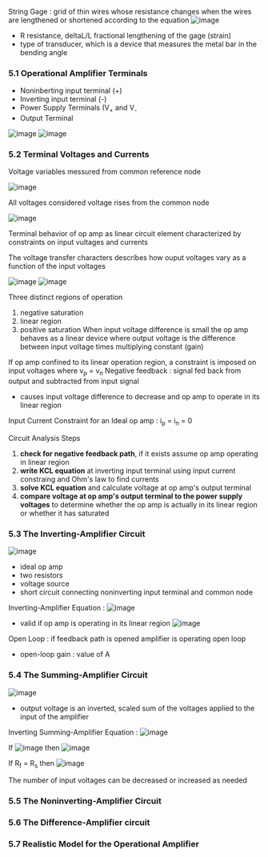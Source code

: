 String Gage : grid of thin wires whose resistance changes when the wires are lengthened or shortened according to the equation  ![image](https://github.com/user-attachments/assets/263fd5f4-c729-462e-b95d-de8a203b8eea)
- R resistance, deltaL/L fractional lengthening of the gage (strain)
- type of transducer, which is a device that measures the metal bar in the bending angle

### 5.1 Operational Amplifier Terminals 
- Noninberting input terminal (+)
- Inverting input terminal (-)
- Power Supply Terminals (V<sub>+</sub> and V<sub>-</sub>
- Output Terminal

![image](https://github.com/user-attachments/assets/e4758340-00e8-4aa3-9d18-21272d86b96e) ![image](https://github.com/user-attachments/assets/f2da6088-dd38-470a-ac79-cf271d68bba9)

### 5.2 Terminal Voltages and Currents 
Voltage variables messured from common reference node

![image](https://github.com/user-attachments/assets/a4cf15fa-50eb-4f88-9023-781be90d2c11)

All voltages considered voltage rises from the common node

![image](https://github.com/user-attachments/assets/16cf1877-5989-44df-b9d1-2cb17758cab8)

Terminal behavior of op amp as linear circuit element characterized by constraints on input vultages and currents

The voltage transfer characters describes how ouput voltages vary as a function of the input voltages 

![image](https://github.com/user-attachments/assets/68998348-8e89-489c-b125-0062ff364c68)
![image](https://github.com/user-attachments/assets/0e11dc75-9360-4a22-afcd-19309ff6dbe0)

Three distinct regions of operation 
1. negative saturation
2. linear region
3. positive saturation
When input voltage difference is small the op amp behaves as a linear device where output voltage is the difference between input voltage times multiplying constant (gain)

If op amp confined to its linear operation region, a constraint is imposed on input voltages where v<sub>p</sub> = v<sub>n</sub>
Negative feedback : signal fed back from output and subtracted from input signal 
- causes input voltage difference to decrease and op amp to operate in its linear region 


Input Current Constraint for an Ideal op amp : i<sub>p</sub> = i<sub>n</sub> = 0

Circuit Analysis Steps 
1. **check for negative feedback path**, if it exists assume op amp operating in linear region
2. **write KCL equation** at inverting input terminal using input current constraing and Ohm's law to find currents
3. **solve KCL equation** and calculate voltage at op amp's output terminal
4. **compare voltage at op amp's output terminal to the power supply voltages** to determine whether the op amp is actually in its linear region or whether it has saturated 

### 5.3 The Inverting-Amplifier Circuit 

![image](https://github.com/user-attachments/assets/af540405-67fd-4e09-954a-499422be6c27)
- ideal op amp
- two resistors
- voltage source
- short circuit connecting noninverting input terminal and common node

Inverting-Amplifier Equation : ![image](https://github.com/user-attachments/assets/bb50858e-083c-43ef-84fc-375171753169)
- valid if op amp is operating in its linear region
![image](https://github.com/user-attachments/assets/a5188da6-6fcc-44d8-84d1-65c5bd17a24e)

Open Loop : if feedback path is opened amplifier is operating open loop 
- open-loop gain : value of A

### 5.4 The Summing-Amplifier Circuit
![image](https://github.com/user-attachments/assets/dfe097a7-81e3-4a70-b3f4-ca56ba53c024)
- output voltage is an inverted, scaled sum of the voltages applied to the input of the amplifier

Inverting Summing-Amplifier Equation : ![image](https://github.com/user-attachments/assets/4ddcaf82-d727-406a-99c0-09e06c9c045b)

If  ![image](https://github.com/user-attachments/assets/bae8ca24-f027-47f0-8a79-0aa3508450d9) then ![image](https://github.com/user-attachments/assets/d8ef01a6-47ea-4d30-a39c-7036f7b05098)

If R<sub>f</sub> = R<sub>s</sub> then ![image](https://github.com/user-attachments/assets/c3a83f70-facb-46f2-a7e5-35afd9496e28)

The number of input voltages can be decreased or increased as needed

### 5.5 The Noninverting-Amplifier Circuit

### 5.6 The Difference-Amplifier circuit 

### 5.7 Realistic Model for the Operational Amplifier 
